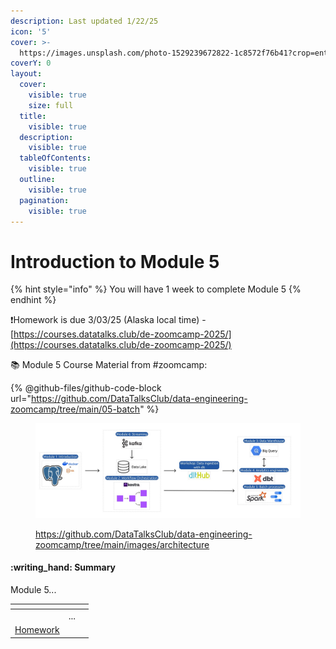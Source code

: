 ```yaml
---
description: Last updated 1/22/25
icon: '5'
cover: >-
  https://images.unsplash.com/photo-1529239672822-1c8572f76b41?crop=entropy&cs=srgb&fm=jpg&ixid=M3wxOTcwMjR8MHwxfHNlYXJjaHwxfHxudW1iZXIlMjA1fGVufDB8fHx8MTczNzYwNTEzNnww&ixlib=rb-4.0.3&q=85
coverY: 0
layout:
  cover:
    visible: true
    size: full
  title:
    visible: true
  description:
    visible: true
  tableOfContents:
    visible: true
  outline:
    visible: true
  pagination:
    visible: true
---
```


# Introduction to Module 5

{% hint style="info" %}
You will have 1 week to complete Module 5
{% endhint %}

:exclamation:Homework is due 3/03/25 (Alaska local time) -  [https://courses.datatalks.club/de-zoomcamp-2025/](https://courses.datatalks.club/de-zoomcamp-2025/)

:books: Module 5 Course Material from #zoomcamp:

{% @github-files/github-code-block url="https://github.com/DataTalksClub/data-engineering-zoomcamp/tree/main/05-batch" %}

<figure><img src="../.gitbook/assets/arch_v4_workshops (1).jpg" alt=""><figcaption><p><a href="https://github.com/DataTalksClub/data-engineering-zoomcamp/tree/main/images/architecture">https://github.com/DataTalksClub/data-engineering-zoomcamp/tree/main/images/architecture</a></p></figcaption></figure>

#### :writing\_hand: Summary

Module 5...

<table data-view="cards"><thead><tr><th></th><th></th><th></th></tr></thead><tbody><tr><td></td><td>...</td><td></td></tr><tr><td><a href="homework.md">Homework</a></td><td></td><td></td></tr></tbody></table>

